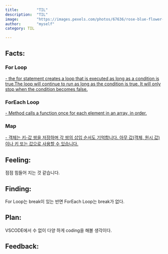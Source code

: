 ```yaml
---
title:        "TIL"
description:  "TIL"
image:        "https://images.pexels.com/photos/67636/rose-blue-flower-rose-blooms-67636.jpeg?auto=compress&cs=tinysrgb&dpr=1&w=500"
author:       "myself"
category: TIL

---
```


## Facts:
### For Loop
[- the for statement creates a loop that is executed as long as a condition is true.The loop will continue to run as long as the condition is true. It will only stop when the condition becomes false.](https://www.w3schools.com/jsref/jsref_for.asp)

### ForEach Loop
[- Method calls a function once for each element in an array, in order.](https://www.w3schools.com/jsref/jsref_foreach.asp)

### Map
[- 객체는 키-값 쌍을 저장하며 각 쌍의 삽입 순서도 기억합니다. 아무 값(객체, 원시 값)이나 키 또는 값으로 사용할 수 있습니다.](https://developer.mozilla.org/ko/docs/Web/JavaScript/Reference/Global_Objects/Map)

## Feeling: 
점점 힘들어 지는 것 같습니다. 

## Finding: 
For Loop는 break이 있는 반면 ForEach Loop는 break가 없다.

## Plan: 
VSCODE에서 수 없이 다양 하게 coding을 해볼 생각이다.

## Feedback:

